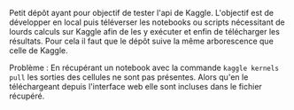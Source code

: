 Petit dépôt ayant pour objectif de tester l'api de Kaggle.
L'objectif est de développer en local puis téléverser les notebooks ou scripts nécessitant de lourds calculs sur Kaggle afin de les y exécuter et enfin de télécharger les résultats.
Pour cela il faut que le dépôt suive la même arborescence que celle de Kaggle.

Problème :
En récupérant un notebook avec la commande `kaggle kernels pull` les sorties des cellules ne sont pas présentes.
Alors qu'en le téléchargeant depuis l'interface web elle sont incluses dans le fichier récupéré.